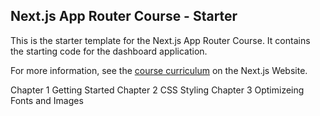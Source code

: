 ## Next.js App Router Course - Starter

This is the starter template for the Next.js App Router Course. It contains the starting code for the dashboard application.

For more information, see the [course curriculum](https://nextjs.org/learn) on the Next.js Website.

Chapter 1 Getting Started
Chapter 2 CSS Styling
Chapter 3 Optimizeing Fonts and Images
